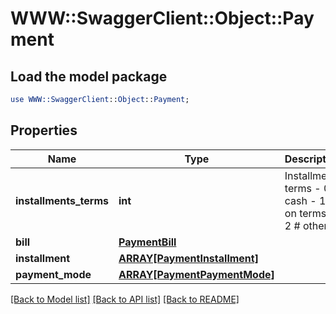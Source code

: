# WWW::SwaggerClient::Object::Payment

## Load the model package
```perl
use WWW::SwaggerClient::Object::Payment;
```

## Properties
Name | Type | Description | Notes
------------ | ------------- | ------------- | -------------
**installments_terms** | **int** | Installment terms - 0 # cash - 1 # on terms - 2 # other  | [optional] 
**bill** | [**PaymentBill**](PaymentBill.md) |  | [optional] 
**installment** | [**ARRAY[PaymentInstallment]**](PaymentInstallment.md) |  | [optional] 
**payment_mode** | [**ARRAY[PaymentPaymentMode]**](PaymentPaymentMode.md) |  | [optional] 

[[Back to Model list]](../README.md#documentation-for-models) [[Back to API list]](../README.md#documentation-for-api-endpoints) [[Back to README]](../README.md)


